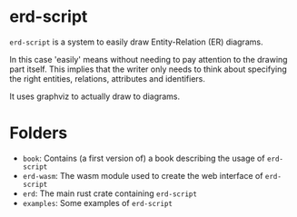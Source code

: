 # erd-script

`erd-script` is a system to easily draw Entity-Relation (ER) diagrams.

In this case 'easily' means without needing to pay attention to the drawing part itself. This implies that the writer only needs to think about specifying the right entities, relations, attributes and identifiers.

It uses graphviz to actually draw to diagrams.

# Folders
- `book`: Contains (a first version of) a book describing the usage of `erd-script`
- `erd-wasm`: The wasm module used to create the web interface of `erd-script`
- `erd`: The main rust crate containing `erd-script`
- `examples`: Some examples of `erd-script`
